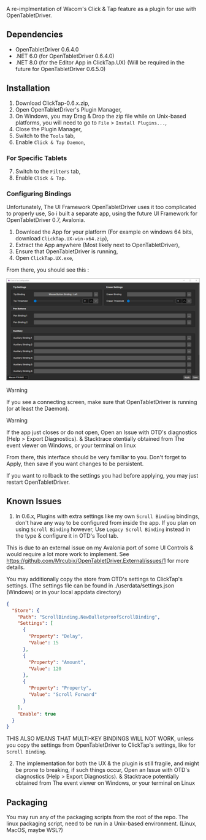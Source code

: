 A re-implmentation of Wacom's Click & Tap feature as a plugin for use with OpenTabletDriver.

## Dependencies

- OpenTabletDriver 0.6.4.0
- .NET 6.0 (for OpenTabletDriver 0.6.4.0)
- .NET 8.0 (for the Editor App in ClickTap.UX) (Will be required in the future for OpenTabletDriver 0.6.5.0)

## Installation

1. Download ClickTap-0.6.x.zip,
2. Open OpenTabletDriver's Plugin Manager,
3. On Windows, you may Drag & Drop the zip file while on Unix-based platforms, you will need to go to `File` > `Install Plugins...`,
4. Close the Plugin Manager,
5. Switch to the `Tools` tab,
6. Enable `Click & Tap Daemon`,

### For Specific Tablets

7. Switch to the `Filters` tab,
8. Enable `Click & Tap`.

### Configuring Bindings

Unfortunately, The UI Framework OpenTabletDriver uses it too complicated to properly use,
So i built a separate app, using the future UI Framework for OpenTabletDriver 0.7, Avalonia.

1. Download the App for your platform (For example on windows 64 bits, download `ClickTap.UX-win-x64.zip`),
2. Extract the App anywhere (Most likely next to OpenTabletDriver),
3. Ensure that OpenTabletDriver is running,
4. Open `ClickTap.UX.exe`,

From there, you should see this :

![Bindings Overview](/docs/readme/img/bindings_overview.png)

> [!WARNING]
> If you see a connecting screen, make sure that OpenTabletDriver is running (or at least the Daemon).

> [!WARNING]
> If the app just closes or do not open, Open an Issue with OTD's diagnostics (Help > Export Diagnostics). & Stacktrace otentially obtained from The event viewer on Windows, or your terminal on linux

From there, this interface should be very familiar to you.
Don't forget to Apply, then save if you want changes to be persistent.

If you want to rollback to the settings you had before applying, you may just restart OpenTabletDriver.

## Known Issues

1. In 0.6.x, Plugins with extra settings like my own `Scroll Binding` bindings, don't have any way to be configured from inside the app.
If you plan on using `Scroll Binding` however, Use `Legacy Scroll Binding` instead in the type & configure it in OTD's Tool tab.

This is due to an external issue on my Avalonia port of some UI Controls & would require a lot more work to implement.
See https://github.com/Mrcubix/OpenTabletDriver.External/issues/1 for more details.

You may additionally copy the store from OTD's settings to ClickTap's settings. 
(The settings file can be found in ./userdata/settings.json (Windows) or in your local appdata directory)

```json
{
  "Store": {
    "Path": "ScrollBinding.NewBulletproofScrollBinding",
    "Settings": [
      {
        "Property": "Delay",
        "Value": 15
      },
      {
        "Property": "Amount",
        "Value": 120
      },
      {
        "Property": "Property",
        "Value": "Scroll Forward"
      }
    ],
    "Enable": true
  }
}
```

THIS ALSO MEANS THAT MULTI-KEY BINDINGS WILL NOT WORK, unless you copy the settings from OpenTabletDriver to ClickTap's settings, like for `Scroll Binding`.

2. The implementation for both the UX & the plugin is still fragile, and might be prone to breaking, if such things occur, 
Open an Issue with OTD's diagnostics (Help > Export Diagnostics). & Stacktrace potentially obtained from The event viewer on Windows, or your terminal on Linux

## Packaging

You may run any of the packaging scripts from the root of the repo.
The linux packaging script, need to be run in a Unix-based environment. (Linux, MacOS, maybe WSL?)